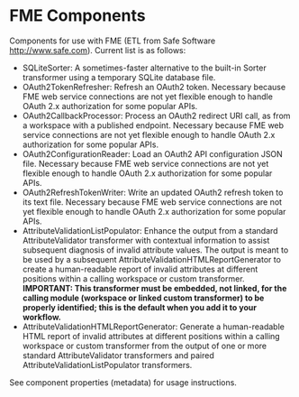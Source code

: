 # FME Components

Components for use with FME (ETL from Safe Software http://www.safe.com).  Current list is as follows:

* SQLiteSorter:  A sometimes-faster alternative to the built-in Sorter transformer using a temporary SQLite database file.
* OAuth2TokenRefresher:  Refresh an OAuth2 token. Necessary because FME web service connections are not yet flexible enough to handle OAuth 2.x authorization for some popular APIs.
* OAuth2CallbackProcessor:  Process an OAuth2 redirect URI call, as from a workspace with a published endpoint. Necessary because FME web service connections are not yet flexible enough to handle OAuth 2.x authorization for some popular APIs.
* OAuth2ConfigurationReader:  Load an OAuth2 API configuration JSON file. Necessary because FME web service connections are not yet flexible enough to handle OAuth 2.x authorization for some popular APIs.
* OAuth2RefreshTokenWriter:  Write an updated OAuth2 refresh token to its text file. Necessary because FME web service connections are not yet flexible enough to handle OAuth 2.x authorization for some popular APIs.
* AttributeValidationListPopulator:  Enhance the output from a standard AttributeValidator transformer with contextual information to assist subsequent diagnosis of invalid attribute values. The output is meant to be used by a subsequent AttributeValidationHTMLReportGenerator to create a human-readable report of invalid attributes at different positions within a calling workspace or custom transformer.  **IMPORTANT: This transformer must be embedded, not linked, for the calling module (workspace or linked custom transformer) to be properly identified; this is the default when you add it to your workflow.**
* AttributeValidationHTMLReportGenerator:  Generate a human-readable HTML report of invalid attributes at different positions within a calling workspace or custom transformer from the output of one or more standard AttributeValidator transformers and paired AttributeValidationListPopulator transformers.

See component properties (metadata) for usage instructions.
